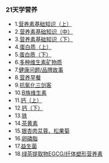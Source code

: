 
### 21天学营养
* 1.[营养素基础知识（上）](https://github.com/cary996/health/blob/master/day1/index.md)
* 2.[营养素基础知识（中）](https://github.com/cary996/health/blob/master/day2/index.md)
* 3.[营养素基础知识（下）](https://github.com/cary996/health/blob/master/day3/index.md)
* 4.[蛋白质（上）](https://github.com/cary996/health/blob/master/day4/index.md)
* 5.[蛋白质（下）](https://github.com/cary996/health/blob/master/day5/index.md)
* 6.[多种维生素矿物质](https://github.com/cary996/health/blob/master/day6/index.md)
* 7.[健康问题/品牌故事](https://github.com/cary996/health/blob/master/day7/index.md)
* 8.[营养早餐](https://github.com/cary996/health/blob/master/day8/index.md)
* 9.[抗氧化三剑客](https://github.com/cary996/health/blob/master/day9/index.md)
* 10.[B族维生素](https://github.com/cary996/health/blob/master/day10/index.md)
* 11.[钙（上）](https://github.com/cary996/health/blob/master/day11/index.md)
* 12.[钙（下）](https://github.com/cary996/health/blob/master/day12/index.md)
* 13.[铁](https://github.com/cary996/health/blob/master/day13/index.md)
* 14.[茶黄素](https://github.com/cary996/health/blob/master/day14/index.md)
* 15.[银杏肉苁蓉、松果菊](https://github.com/cary996/health/blob/master/day15/index.md)
* 16.[卵磷脂](https://github.com/cary996/health/blob/master/day16/index.md)
* 17.[益生菌](https://github.com/cary996/health/blob/master/day17/index.md)
* 18.[绿茶提取物EGCG/纤体塑形营养素](https://github.com/cary996/health/blob/master/day18/index.md)